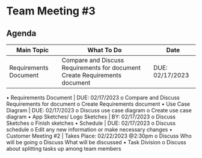 # Team Meeting #3

## Agenda
|       Main Topic      |                  What To Do                   |       Date      |
| --------------------- | --------------------------------------------- | --------------- |
| Requirements Document | Compare and Discuss Requirements for document                                                                                                                             Create Requirements document | DUE: 02/17/2023 |




•	Requirements Document | DUE: 02/17/2023
    o	Compare and Discuss Requirements for document
    o	Create Requirements document 
•	Use Case Diagram | DUE: 02/17/2023
    o	Discuss use case diagram
    o	Create use case diagram
•	App Sketches/ Logo Sketches | BY: 02/17/2023
    o	Discuss Sketches
    o	Finish sketches
•	Schedule | DUE: 02/17/2023
    o	Discuss schedule
    o	Edit any new information or make necessary changes 
•	Customer Meeting #2 | Takes Place: 02/22/2023 @2:30pm
    o	Discuss Who will be going
    o	Discuss What will be discussed
•	Task Division
    o	Discuss about splitting tasks up among team members

